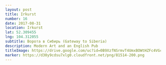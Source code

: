 ```yaml
---
layout: post
title: Irkurst
number: 16
date: 2017-08-31
location: Irkurst
lat: 52.309455
lng: 104.312055
subtitle: Ворота в Сибирь (Gateway to Siberia)
description: Modern Art and an English Pub
titleImage: https://drive.google.com/uc?id=0B9XzfNSrmvT4UmxBOWtHZFc4VGc
marker: https://d30y9cdsu7xlg0.cloudfront.net/png/81514-200.png
---
```

